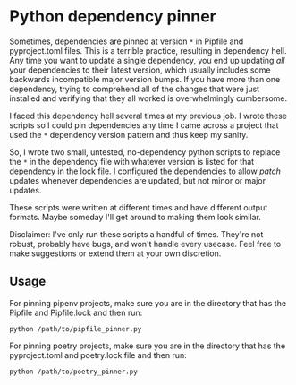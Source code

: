 # Python dependency pinner

Sometimes, dependencies are pinned at version `*` in Pipfile and pyproject.toml
files. This is a terrible practice, resulting in dependency hell. 
Any time you want to update a single dependency, you end up updating _all_ your dependencies 
to their latest version, which usually includes some backwards incompatible major version 
bumps. If you have more than one dependency, trying to comprehend all of the changes that
were just installed and verifying that they all worked is overwhelmingly cumbersome.

I faced this dependency hell several times at my previous job. I wrote these
scripts so I could pin dependencies any time I came across a project that used
the `*` dependency version pattern and thus keep my sanity.

So, I wrote two small, untested, no-dependency python scripts to replace the `*` in the 
dependency file with whatever version is listed for that dependency in the lock file.
I configured the dependencies to allow _patch_ updates whenever dependencies are updated,
but not minor or major updates.

These scripts were written at different times and have different output formats.
Maybe someday I'll get around to making them look similar. 

Disclaimer: I've only run these scripts a handful of times. They're not robust,
probably have bugs, and won't handle every usecase. Feel free to make suggestions
or extend them at your own discretion.

## Usage

For pinning pipenv projects, make sure you are in the directory that has the Pipfile
and Pipfile.lock and then run:

```
python /path/to/pipfile_pinner.py
```

For pinning poetry projects, make sure you are in the directory that has the pyproject.toml
and poetry.lock file and then run:
```
python /path/to/poetry_pinner.py
```
